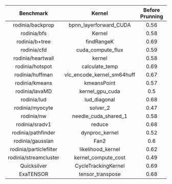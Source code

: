 |        Benchmark       	|              Kernel             	| Before Prunning 	| After Prunning 	|
|:----------------------:	|:-------------------------------:	|:---------------:	|:--------------:	|
|    rodinia/backprop    	|      bpnn_layerforward_CUDA     	|       0.56      	|      0.93      	|
|       rodinia/bfs      	|              Kernel             	|       0.58      	|       0.8      	|
|     rodinia/b+tree     	|            findRangeK           	|       0.69      	|      0.89      	|
|       rodinia/cfd      	|        cuda_compute_flux        	|       0.59      	|      0.97      	|
|    rodinia/heartwall   	|             kernel              	|       0.58      	|      0.89      	|
|     rodinia/hotspot    	|          calculate_temp         	|       0.69      	|      0.93      	|
|     rodinia/huffman    	|   vlc_encode_kernel_sm64huff    	|       0.67      	|       0.9      	|
|     rodinia/kmeans     	|           kmeansPoint           	|       0.57      	|      0.94      	|
|     rodinia/lavaMD     	|         kernel_gpu_cuda         	|       0.5       	|      0.88      	|
|       rodinia/lud      	|           lud_diagonal          	|       0.68      	|      0.87      	|
|     rodinia/myocyte    	|             solver_2            	|       0.47      	|      0.93      	|
|       rodinia/nw       	|       needle_cuda_shared_1      	|       0.58      	|      0.74      	|
|     rodinia/sradv1     	|              reduce             	|       0.68      	|      0.89      	|
|   rodinia/pathfinder   	|          dynproc_kernel         	|       0.52      	|      0.88      	|
|    rodinia/gaussian    	|               Fan2              	|       0.6       	|      0.84      	|
| rodinia/particlefilter 	|        likelihood_kernel        	|       0.62      	|      0.96      	|
|  rodinia/streamcluster 	|       kernel_compute_cost       	|       0.49      	|      0.88      	|
|       Quicksilver      	|       CycleTrackingKernel       	|       0.69      	|      0.93      	|
|        ExaTENSOR       	|         tensor_transpose        	|       0.68      	|      0.92      	|
